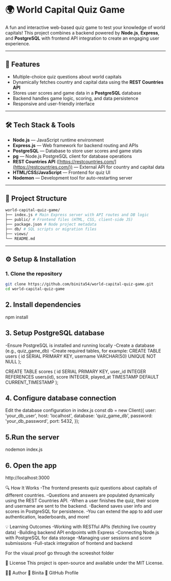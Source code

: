 # 🌍 World Capital Quiz Game

A fun and interactive web-based quiz game to test your knowledge of world capitals! This project combines a backend powered by **Node.js**, **Express**, and **PostgreSQL** with frontend API integration to create an engaging user experience.

---

## 🚀 Features

- Multiple-choice quiz questions about world capitals  
- Dynamically fetches country and capital data using the **REST Countries API**  
- Stores user scores and game data in a **PostgreSQL** database  
- Backend handles game logic, scoring, and data persistence  
- Responsive and user-friendly interface  

---

## 🛠️ Tech Stack & Tools

- **Node.js** — JavaScript runtime environment  
- **Express.js** — Web framework for backend routing and APIs  
- **PostgreSQL** — Database to store user scores and game stats  
- **pg** — Node.js PostgreSQL client for database operations  
- **REST Countries API** ([https://restcountries.com/](https://restcountries.com/)) — External API for country and capital data  
- **HTML/CSS/JavaScript** — Frontend for quiz UI  
- **Nodemon** — Development tool for auto-restarting server  

---

## 📂 Project Structure
```bash
world-capital-quiz-game/
├── index.js # Main Express server with API routes and DB logic
├── public/ # Frontend files (HTML, CSS, client-side JS)
├── package.json # Node project metadata
├── db/ # SQL scripts or migration files 
├── views/ 
└── README.md
```

---

## ⚙️ Setup & Installation

### 1. Clone the repository

```bash
git clone https://github.com/binita54/world-capital-quiz-game.git
cd world-capital-quiz-game
```
## 2. Install dependencies
npm install

## 3. Setup PostgreSQL database
-Ensure PostgreSQL is installed and running locally
-Create a database (e.g., quiz_game_db)
-Create required tables, for example:
CREATE TABLE users (
  id SERIAL PRIMARY KEY,
  username VARCHAR(50) UNIQUE NOT NULL
);

CREATE TABLE scores (
  id SERIAL PRIMARY KEY,
  user_id INTEGER REFERENCES users(id),
  score INTEGER,
  played_at TIMESTAMP DEFAULT CURRENT_TIMESTAMP
);

## 4. Configure database connection
Edit the database configuration in index.js
const db = new Client({
  user: 'your_db_user',
  host: 'localhost',
  database: 'quiz_game_db',
  password: 'your_db_password',
  port: 5432,
});

## 5.Run the server
nodemon index.js
## 6. Open the app
http://localhost:3000

🔍 How It Works
-The frontend presents quiz questions about capitals of different countries.
-Questions and answers are populated dynamically using the REST Countries API.
-When a user finishes the quiz, their score and username are sent to the backend.
-Backend saves user info and scores in PostgreSQL for persistence.
-You can extend the app to add user authentication, leaderboards, and more!

   💡 Learning Outcomes
-Working with RESTful APIs (fetching live country data)
-Building backend API endpoints with Express
-Connecting Node.js with PostgreSQL for data storage
-Managing user sessions and score submissions
-Full-stack integration of frontend and backend

For the visual proof go through the screeshot folder

📄 License
This project is open-source and available under the MIT License.

🙋‍♀️ Author
👩 Binita
🔗 GitHub Profile
